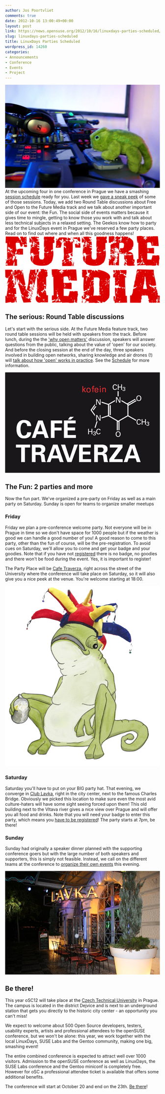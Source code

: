 ```yaml
---
author: Jos Poortvliet
comments: true
date: 2012-10-16 13:00:49+00:00
layout: post
link: https://news.opensuse.org/2012/10/16/linuxdays-parties-scheduled/
slug: linuxdays-parties-scheduled
title: LinuxDays Parties Scheduled
wordpress_id: 14260
categories:
- Announcements
- Conference
- Events
- Project
---
```


![Party Geeko](/wp-content/uploads/2012/10/DSC04492.jpg)
At the upcoming four in one conference in Prague we have a smashing [session schedule](http://bootstrapping-awesome.org/schedule/) ready for you. Last week we [gave a sneak peek](http://news.opensuse.org/2012/10/11/learn-more-about-open-next-week-in-prague/) of some of those sessions. Today, we add two Round Table discussions about Free and Open to the Future Media track and we talk about another important side of our event: the Fun. The social side of events matters because it gives time to mingle, getting to know those you work with and talk about less technical subjects in a relaxed setting. The Geekos know how to party and for the LinuxDays event in Prague we've reserved a few party places. Read on to find out where and when all this goodness happens!<!-- more -->
![futuremedia logo](/wp-content/uploads/2012/10/futuremedia_color1.png)


## The serious: Round Table discussions


Let's start with the serious side. At the Future Media feature track, two round table sessions will be held with speakers from the track. Before lunch, during the the ['why open matters'](http://bootstrapping-awesome.org/schedule/#fmt-08) discussion, speakers will answer questions from the public, talking about the value of 'open' for our society. And before the closing session at the end of the day, three speakers involved in building open networks, sharing knowledge and air drones (!) will [talk about how 'open' works in practice](http://bootstrapping-awesome.org/schedule/#fmt-09). See the [Schedule](http://bootstrapping-awesome.org/schedule/) for more information.

![traverza](/wp-content/uploads/2012/10/traverza.jpg)


## The Fun: 2 parties and more


Now the fun part. We've organized a pre-party on Friday as well as a main party on Saturday. Sunday is open for teams to organize smaller meetups 



### Friday


Friday we plan a pre-conference welcome party. Not everyone will be in Prague in time so we don't have space for 1000 people but if the weather is good we can handle a good number of you! A good reason to come to this party, other than the fun of course, will be the pre-registration. To avoid cues on Saturday, we'll allow you to come and get your badge and your goodies. Note that if you have not [registered](http://conference.opensuse.org/Register/) there is no badge, no goodies and there won't be food during the event. Yes, it is important to register!

The Party Place will be [Cafe Traverza](http://www.cafe-traverza.cz/en/), right across the street of the University where the conference will take place on Saturday, so it will also give you a nice peek at the venue. You're welcome starting at 18:00.

![toad and hat](/wp-content/uploads/2012/10/toad-and-hat.jpg)


### Saturday


Saturday you'll have to put on your BIG party hat. That evening, we converge in [Club Lavka](http://www.lavka.cz), right in the city center, next to the famous Charles Bridge. Obviously we picked this location to make sure even the most avid culture-haters will have some sight seeing forced upon them! This old building next to the Vltava river gives a nice view over Prague and will offer you all food and drinks. Note that you will need your badge to enter this party, which means you [have to be registered](http://conference.opensuse.org/Register/)! The party starts at 7pm, be there! 



### Sunday


Sunday had originally a speaker dinner planned with the supporting conference goers but with the large number of both speakers and supporters, this is simply not feasible. Instead, we call on the different teams at the conference to [organize their own events](http://en.opensuse.org/openSUSE:Conference_communities_parties) this evening.

![lavka entree](/wp-content/uploads/2012/10/lavka.jpg)


## Be there!


This year oSC12 will take place at the [Czech Technical University](http://www.cvut.cz/en) in Prague. The campus is located in the district Dejvice and is next to an underground station that gets you directly to the historic city center - an opportunity you can't miss!

We expect to welcome about 500 Open Source developers, testers, usability experts, artists and professional attendees to the openSUSE conference, but we won't be alone: this year, we work together with the local LinuxDays, SUSE Labs and the Gentoo community, making one big, smashing event!

The entire combined conference is expected to attract well over 1000 visitors. Admission to the openSUSE conference as well as LinuxDays, the SUSE Labs conference and the Gentoo miniconf is completely free. However for oSC a professional attendee ticket is available that offers some additional benefits.

The conference will start at October 20 and end on the 23th. [Be there](http://conference.opensuse.org/Register/)!
